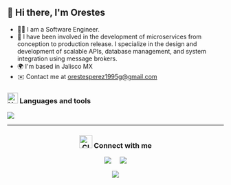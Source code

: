 ## 👋 Hi there, I'm Orestes

- 👨‍💻 I am a Software Engineer.
- 🚀 I have been involved in the development of microservices from conception to production release. I specialize in the design and development of scalable APIs, database management, and system integration using message brokers. 
- 🌍 I'm based in Jalisco MX
- ✉️ Contact me at orestesperez1995g@gmail.com 
  
<!-- &nbsp; -->

<h3 align="left">
  <img src="https://raw.githubusercontent.com/Tarikul-Islam-Anik/Animated-Fluent-Emojis/master/Emojis/Objects/Hammer%20and%20Wrench.png" alt="Hammer and Wrench" width="25" height="25" />
  Languages and tools
</h3>

<p align="left">
  <a href="https://skillicons.dev">
    <img src="https://skillicons.dev/icons?i=git,idea,spring,aws,docker,java,scala,python,vscode,linux,mysql,postgres,mongo,kafka,redis,cassandra,&perline=8" />
  </a>
</p>

-------

<h3 align="center">
  <img src="https://raw.githubusercontent.com/Tarikul-Islam-Anik/Animated-Fluent-Emojis/master/Emojis/Objects/Closed%20Mailbox%20with%20Raised%20Flag.png" alt="Closed Mailbox with Raised Flag" width="30" height="30" />
  Connect with me
</h3>

<p align="center">
  <a href="mailto:orestesperez1995@gmail.com?subject=Hola Orestes"><img src="https://img.shields.io/badge/gmail-%23D14836.svg?&style=for-the-badge&logo=gmail&logoColor=white" /></a>&nbsp;&nbsp;&nbsp;&nbsp;
  <a href="https://www.linkedin.com/in/opcruz/"><img src="https://img.shields.io/badge/linkedin-%230077B5.svg?&style=for-the-badge&logo=linkedin&logoColor=white" /></a>
</p>

<!-- ------- -->
<!-- &nbsp; -->

<div align='center'>
<a href="http://www.github.com/opcruz"><img src="https://github-readme-streak-stats.herokuapp.com/?user=opcruz&stroke=64748b&background=ffffff&ring=0891b2&fire=0891b2&currStreakNum=64748b&currStreakLabel=0891b2&sideNums=64748b&sideLabels=64748b&dates=64748b&hide_border=true" /></a>
</div>

